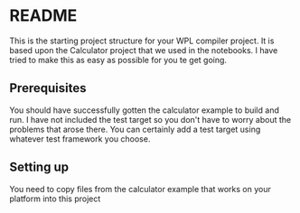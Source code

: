 # README

This is the starting project structure for your WPL compiler project. It is based upon the Calculator project that we used in the notebooks. I have tried to make this as easy as possible for you te get going. 

## Prerequisites

You should have successfully gotten the calculator example to build and run. I have not included the test target so you don't have to worry about the problems that arose there. You can certainly add a test target using whatever test framework you choose.

## Setting up

You need to copy files from the calculator example that works on your platform into this project